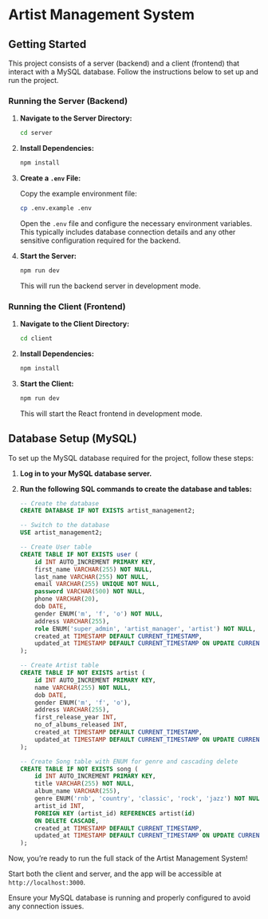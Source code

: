 # Artist Management System

## Getting Started

This project consists of a server (backend) and a client (frontend) that interact with a MySQL database. Follow the instructions below to set up and run the project.

### Running the Server (Backend)

1. **Navigate to the Server Directory:**

    ```bash
    cd server
    ```

2. **Install Dependencies:**

    ```bash
    npm install
    ```

3. **Create a `.env` File:**

    Copy the example environment file:

    ```bash
    cp .env.example .env
    ```

    Open the `.env` file and configure the necessary environment variables. This typically includes database connection details and any other sensitive configuration required for the backend.

4. **Start the Server:**

    ```bash
    npm run dev
    ```

    This will run the backend server in development mode.

### Running the Client (Frontend)

1. **Navigate to the Client Directory:**

    ```bash
    cd client
    ```

2. **Install Dependencies:**

    ```bash
    npm install
    ```

3. **Start the Client:**

    ```bash
    npm run dev
    ```

    This will start the React frontend in development mode.

## Database Setup (MySQL)

To set up the MySQL database required for the project, follow these steps:

1. **Log in to your MySQL database server.**

2. **Run the following SQL commands to create the database and tables:**

    ```sql
    -- Create the database
    CREATE DATABASE IF NOT EXISTS artist_management2;

    -- Switch to the database
    USE artist_management2;

    -- Create User table
    CREATE TABLE IF NOT EXISTS user (
        id INT AUTO_INCREMENT PRIMARY KEY,
        first_name VARCHAR(255) NOT NULL,
        last_name VARCHAR(255) NOT NULL,
        email VARCHAR(255) UNIQUE NOT NULL,
        password VARCHAR(500) NOT NULL,
        phone VARCHAR(20),
        dob DATE,
        gender ENUM('m', 'f', 'o') NOT NULL,
        address VARCHAR(255),
        role ENUM('super_admin', 'artist_manager', 'artist') NOT NULL,
        created_at TIMESTAMP DEFAULT CURRENT_TIMESTAMP,
        updated_at TIMESTAMP DEFAULT CURRENT_TIMESTAMP ON UPDATE CURRENT_TIMESTAMP
    );

    -- Create Artist table
    CREATE TABLE IF NOT EXISTS artist (
        id INT AUTO_INCREMENT PRIMARY KEY,
        name VARCHAR(255) NOT NULL,
        dob DATE,
        gender ENUM('m', 'f', 'o'),
        address VARCHAR(255),
        first_release_year INT,
        no_of_albums_released INT,
        created_at TIMESTAMP DEFAULT CURRENT_TIMESTAMP,
        updated_at TIMESTAMP DEFAULT CURRENT_TIMESTAMP ON UPDATE CURRENT_TIMESTAMP
    );

    -- Create Song table with ENUM for genre and cascading delete
    CREATE TABLE IF NOT EXISTS song (
        id INT AUTO_INCREMENT PRIMARY KEY,
        title VARCHAR(255) NOT NULL,
        album_name VARCHAR(255),
        genre ENUM('rnb', 'country', 'classic', 'rock', 'jazz') NOT NULL,
        artist_id INT,
        FOREIGN KEY (artist_id) REFERENCES artist(id)
        ON DELETE CASCADE,
        created_at TIMESTAMP DEFAULT CURRENT_TIMESTAMP,
        updated_at TIMESTAMP DEFAULT CURRENT_TIMESTAMP ON UPDATE CURRENT_TIMESTAMP
    );
    ```

Now, you’re ready to run the full stack of the Artist Management System!

Start both the client and server, and the app will be accessible at `http://localhost:3000`.

Ensure your MySQL database is running and properly configured to avoid any connection issues.
